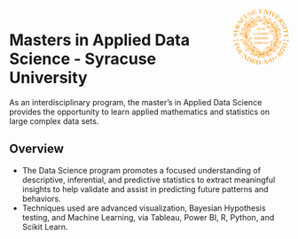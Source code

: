 <img align="right" width="100" height="100" src="https://github.com/dcaley5005/Data_Science/blob/main/Syracuse/Applied%20Data%20Science%20Portfolio/syracuse_logo.png">

# Masters in Applied Data Science - Syracuse University

As an interdisciplinary program, the master’s in Applied Data Science provides the opportunity to learn applied mathematics and statistics on large complex data sets.

## Overview
- The Data Science program promotes a focused understanding of descriptive, inferential, and predictive statistics to extract meaningful insights to help validate and assist in predicting future patterns and behaviors.
- Techniques used are advanced visualization, Bayesian Hypothesis testing, and Machine Learning, via Tableau, Power BI, R, Python, and Scikit Learn.
